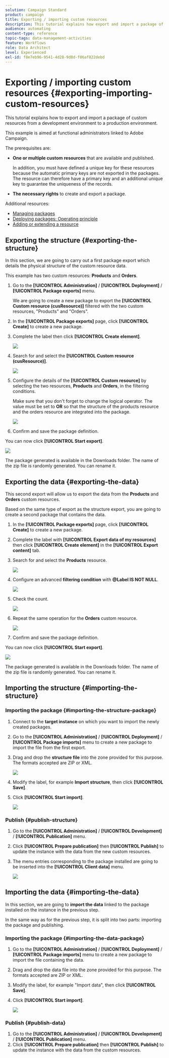 ```yaml
---
solution: Campaign Standard
product: campaign
title: Exporting / importing custom resources
description: This tutorial explains how export and import a package of custom resources.
audience: automating
content-type: reference
topic-tags: data-management-activities
feature: Workflows
role: Data Architect
level: Experienced
exl-id: f8e7eb96-9541-4d28-9d8d-f06af822debd
---
```

# Exporting / importing custom resources {#exporting-importing-custom-resources}

This tutorial explains how to export and import a package of custom resources from a development environment to a production environment.

This example is aimed at functional administrators linked to Adobe Campaign.

The prerequisites are:

* **One or multiple custom resources** that are available and published.

    In addition, you must have defined a unique key for these resources because the automatic primary keys are not exported in the packages. The resource can therefore have a primary key and an additional unique key to guarantee the uniqueness of the records.
* **The necessary rights** to create and export a package.

Additional resources:

* [Managing packages](../../automating/using/managing-packages.md)
* [Deploying packages: Operating principle](../../developing/using/data-model-concepts.md)
* [Adding or extending a resource](../../developing/using/key-steps-to-add-a-resource.md)

## Exporting the structure {#exporting-the-structure}

In this section, we are going to carry out a first package export which details the physical structure of the custom resource data.

This example has two custom resources: **Products** and **Orders**.

1. Go to the **[!UICONTROL Administration]** / **[!UICONTROL Deployment]** / **[!UICONTROL Package exports]** menu.

    We are going to create a new package to export the **[!UICONTROL Custom resource (cusResource)]** filtered with the two custom resources, "Products" and "Orders".

1. In the **[!UICONTROL Package exports]** page, click **[!UICONTROL Create]** to create a new package.
1. Complete the label then click **[!UICONTROL Create element]**.

    ![](assets/cusresources_export1.png)

1. Search for and select the **[!UICONTROL Custom resource (cusResource)]**.

    ![](assets/cusresources_export2.png)

1. Configure the details of the **[!UICONTROL Custom resource]** by selecting the two resources, **Products** and **Orders**, in the filtering conditions.

    Make sure that you don't forget to change the logical operator. The value must be set to **OR** so that the structure of the products resource and the orders resource are integrated into the package.

    ![](assets/cusresources_export3.png)

1. Confirm and save the package definition.

You can now click **[!UICONTROL Start export]**.

![](assets/cusresources_export4.png)

The package generated is available in the Downloads folder. The name of the zip file is randomly generated. You can rename it.

## Exporting the data {#exporting-the-data}

This second export will allow us to export the data from the **Products** and **Orders** custom resources.

Based on the same type of export as the structure export, you are going to create a second package that contains the data.

1. In the **[!UICONTROL Package exports]** page, click **[!UICONTROL Create]** to create a new package.
1. Complete the label with **[!UICONTROL Export data of my resources]** then click **[!UICONTROL Create element]** in the **[!UICONTROL Export content]** tab.
1. Search for and select the **Products** resource.

    ![](assets/cusresources_exportdata1.png)

1. Configure an advanced **filtering condition** with **@Label IS NOT NULL**.

    ![](assets/cusresources_exportdata2.png)

1. Check the count.

    ![](assets/cusresources_exportdata3.png)

1. Repeat the same operation for the **Orders** custom resource.

    ![](assets/cusresources_exportdata4.png)

1. Confirm and save the package definition.

You can now click **[!UICONTROL Start export]**.

![](assets/cusresources_exportdata5.png)

The package generated is available in the Downloads folder. The name of the zip file is randomly generated. You can rename it.

## Importing the structure {#importing-the-structure}

### Importing the package {#importing-the-structure-package}

1. Connect to the **target instance** on which you want to import the newly created packages.
1. Go to the **[!UICONTROL Administration]** / **[!UICONTROL Deployment]** / **[!UICONTROL Package imports]** menu to create a new package to import the file from the first export.
1. Drag and drop the **structure file** into the zone provided for this purpose. The formats accepted are ZIP or XML.

    ![](assets/cusresources_import2.png)

1. Modify the label, for example **Import structure**, then click **[!UICONTROL Save]**.
1. Click **[!UICONTROL Start import]**.

    ![](assets/cusresources_import3.png)

### Publish {#publish-structure}

1. Go to the **[!UICONTROL Administration]** / **[!UICONTROL Development]** / **[!UICONTROL Publication]** menu.
1. Click **[!UICONTROL Prepare publication]** then **[!UICONTROL Publish]** to update the instance with the data from the new custom resources.
1. The menu entries corresponding to the package installed are going to be inserted into the **[!UICONTROL Client data]** menu.

    ![](assets/cusresources_import1.png)

## Importing the data {#importing-the-data}

In this section, we are going to **import the data** linked to the package installed on the instance in the previous step.

In the same way as for the previous step, it is split into two parts: importing the package and publishing.

### Importing the package {#importing-the-data-package}

1. Go to the **[!UICONTROL Administration]** / **[!UICONTROL Deployment]** / **[!UICONTROL Package imports]** menu to create a new package to import the file containing the data.
1. Drag and drop the data file into the zone provided for this purpose. The formats accepted are ZIP or XML.
1. Modify the label, for example "Import data", then click **[!UICONTROL Save]**.
1. Click **[!UICONTROL Start import]**.

    ![](assets/cusresources_importdata.png)

### Publish {#publish-data}

1. Go to the **[!UICONTROL Administration]** / **[!UICONTROL Development]** / **[!UICONTROL Publication]** menu.
1. Click **[!UICONTROL Prepare publication]** then **[!UICONTROL Publish]** to update the instance with the data from the custom resources.
